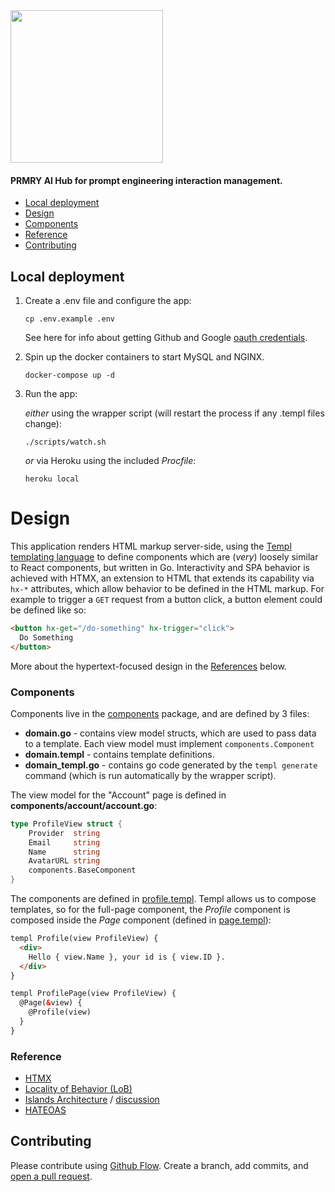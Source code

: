 <img src="https://www.prmry.io/static/prmry.png" width="244"/>


#### PRMRY AI Hub for prompt engineering interaction management.


<!-- TOC -->

* [Local deployment](#local-deployment)
* [Design](#design)
* [Components](#components)
* [Reference](#reference)
* [Contributing](#contributing)
<!-- TOC -->

## Local deployment

1. Create a .env file and configure the app:
   ```shell
   cp .env.example .env
   ``` 
   See here for info about getting Github and Google [oauth credentials](docs/oauth.md).
2. Spin up the docker containers to start MySQL and NGINX.
   ```shell
   docker-compose up -d
   ```
3. Run the app:
   
   *either* using the wrapper script (will restart the process if any .templ files change): 
   ```
   ./scripts/watch.sh
   ```
   
   *or* via Heroku using the included _Procfile_: 
     ```
     heroku local
     ```

#  Design
This application renders HTML markup server-side, using the [Templ templating language](https://templ.guide/) to define components which are (_very_) loosely similar to React components, but written in Go. Interactivity and SPA behavior is achieved with HTMX, an extension to HTML that extends its capability via `hx-*` attributes, which allow behavior to be defined in the HTML markup.  For example to trigger a `GET` request from a button click, a button element could be defined like so: 
```html
<button hx-get="/do-something" hx-trigger="click">
  Do Something
</button>
```

More about the hypertext-focused design in the [References](#references) below.

### Components
Components live in the [components](internal/components) package, and are defined by 3 files:
* **domain.go** - contains view model structs, which are used to pass data to a template. Each view model must implement `components.Component` 
* **domain.templ** - contains template definitions. 
* **domain_templ.go** - contains go code generated by the `templ generate` command (which is run automatically by the wrapper script).

The view model for the "Account" page is defined in **components/account/account.go**:
```go
type ProfileView struct {
	Provider  string
	Email     string
	Name      string
	AvatarURL string
	components.BaseComponent
}
```

The components are defined in [profile.templ](internal/components/profile/profile.templ).  Templ allows us to compose templates, so for the full-page component, the _Profile_ component is composed inside the _Page_ component (defined in [page.templ](internal/components/page.templ)):
```html
templ Profile(view ProfileView) {
  <div>
    Hello { view.Name }, your id is { view.ID }.
  </div>
}

templ ProfilePage(view ProfileView) {
  @Page(&view) {
    @Profile(view)
  }
}
```


### Reference

- [HTMX](https://htmx.org/docs/)
- [Locality of Behavior (LoB)](https://htmx.org/essays/locality-of-behaviour/)
- [Islands Architecture](https://github.com/bensmithett/tropical-utils/tree/main/packages/tropical-islands) / [discussion](https://www.patterns.dev/posts/islands-architecture)
- [HATEOAS](https://htmx.org/essays/hateoas/)

## Contributing
Please contribute using [Github Flow](https://guides.github.com/introduction/flow/). Create a branch, add commits, and [open a pull request](https://github.com/fraction/readme-boilerplate/compare/).
